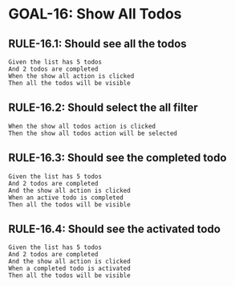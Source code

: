 # GOAL-16: Show All Todos

## RULE-16.1: Should see all the todos

```gherkin
Given the list has 5 todos
And 2 todos are completed
When the show all action is clicked
Then all the todos will be visible
```

## RULE-16.2: Should select the all filter

```gherkin
When the show all todos action is clicked
Then the show all todos action will be selected
```

## RULE-16.3: Should see the completed todo

```gherkin
Given the list has 5 todos
And 2 todos are completed
And the show all action is clicked
When an active todo is completed
Then all the todos will be visible
```

## RULE-16.4: Should see the activated todo

```gherkin
Given the list has 5 todos
And 2 todos are completed
And the show all action is clicked
When a completed todo is activated
Then all the todos will be visible
```
